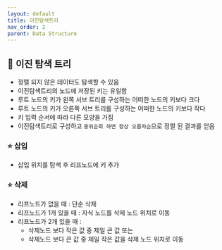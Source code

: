 ```yaml
---
layout: default
title: 이진탐색트리
nav_order: 2
parent: Data Structure
---
```




## 📑 이진 탐색 트리

- 정렬 되지 않은 데이터도 탐색할 수 있음
- 이진탐색트리의 노드에 저장된 키는 유일함
- 루트 노드의 키가 왼쪽 서브 트리를 구성하는 어떠한 노드의 키보다 크다
- 루트 노드의 키가 오른쪽 서브 트리를 구성하는 어떠한 노드의 키보다 작다
- 키 입력 순서에 따라 다른 모양을 가짐
- 이진탐색트리로 구성하고 `중위순회 하면 항상 오름차순`으로 정렬 된 결과를 얻음

### ⭐ 삽입

- 삽입 위치를 탐색 후 리프노드에 키 추가

### ⭐ 삭제

- 리프노드가 없을 때 : 단순 삭제
- 리프노드가 1개 있을 때 : 자식 노드를 삭제 노드 위치로 이동
- 리프노드가 2개 있을 때 : 
  - 삭제노드 보다 작은 값 중 제일 큰 값 또는
  - 삭제노드 보다 큰 값 중 제일 작은 값을 삭제 노드 위치로 이동
